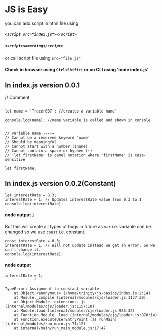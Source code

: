 # JS is Easy

you can add script in html file using

##### `<script src="index.js"></script>`

##### `<script>something</script>` 
or call script file using `src="file.js"`

#### Check in browser using `Ctrl+Shift+i` or on CLI using 'node index.js'

## In index.js version 0.0.1
// Comment

```console.log('Hello World'); //creates a console message Hello World

let name = 'Tracer007'; //creates a variable name`

console.log(name); //name variable is called and shown in console


// variable name ----=
// Cannot be a reserved keyword 'name'
// Should be meaningful
// Cannot start with a number (1name)
// Cannot contain a space or hyphen (~)
// 'let firstName' is camel notation where 'firstName' is case-sensitive

let firstName;
```

## In index.js version 0.0.2(Constant)
```
let interestRate = 0.3;
interestRate = 1; // Updates interestRate value from 0.3 to 1
console.log(interestRate);
```
#### node output `1`

But this will create all types of bugs in future as `var` i.e. variable can be changed so we use `const` i.e. constant.

```
const interestRate = 0.3;
interestRate = 1; // Will not update instead we get an error. So we can't change it.
console.log(interestRate);
```
#### node output 
```
interestRate = 1;
             ^

TypeError: Assignment to constant variable.
    at Object.<anonymous> (/home/trinity/js-basics/index.js:2:14)
    at Module._compile (internal/modules/cjs/loader.js:1137:30)
    at Object.Module._extensions..js (internal/modules/cjs/loader.js:1157:10)
    at Module.load (internal/modules/cjs/loader.js:985:32)
    at Function.Module._load (internal/modules/cjs/loader.js:878:14)
    at Function.executeUserEntryPoint [as runMain] (internal/modules/run_main.js:71:12)
    at internal/main/run_main_module.js:17:47
```